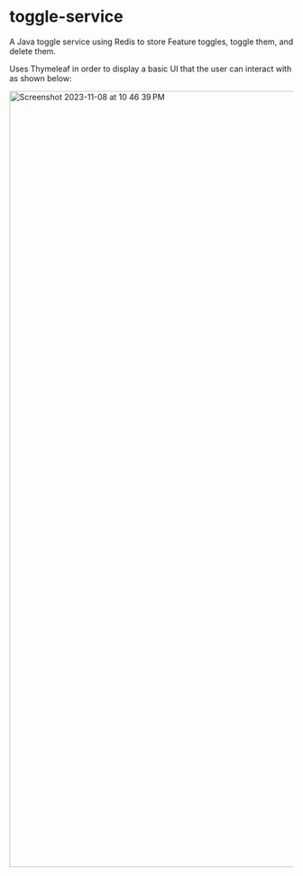 # toggle-service
A Java toggle service using Redis to store Feature toggles, toggle them, and delete them.

Uses Thymeleaf in order to display a basic UI that the user can interact with as shown below: 

<img width="1375" alt="Screenshot 2023-11-08 at 10 46 39 PM" src="https://github.com/CharlesDay/toggle-service/assets/15495492/7bf6b6f9-c03d-4f02-bf47-457a00d8616a">
